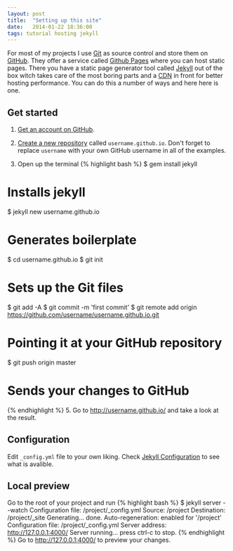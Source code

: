 ```yaml
---
layout: post
title:  "Setting up this site"
date:   2014-01-22 18:36:00
tags: tutorial hosting jekyll
---
```


For most of my projects I use [Git] as source control and store them on [GitHub].
They offer a service called [Github Pages] where you can host static pages.
There you have a static page generator tool called [Jekyll] out of the box witch takes care of the most boring parts and a [CDN] in front for better hosting performance.
You can do this a number of ways and here here is one.

## Get started

1. [Get an account on GitHub].

2. [Create a new repository] called `username.github.io`. Don't forget to replace `username` with your own GitHub username in all of the examples.

4. Open up the terminal {% highlight bash %}
$ gem install jekyll
# Installs jekyll
$ jekyll new username.github.io
# Generates boilerplate
$ cd username.github.io
$ git init
# Sets up the Git files
$ git add -A
$ git commit -m 'first commit'
$ git remote add origin https://github.com/username/username.github.io.git
# Pointing it at your GitHub repository
$ git push origin master
# Sends your changes to GitHub
{% endhighlight %}
5. Go to <http://username.github.io/> and take a look at the result.

## Configuration
Edit `_config.yml` file to your own liking.
Check [Jekyll Configuration] to see what is avalible.

## Local preview
Go to the root of your project and run
{% highlight bash %}
$ jekyll server --watch
Configuration file: /project/_config.yml
            Source: /project
       Destination: /project/_site
      Generating...
                    done.
 Auto-regeneration: enabled for '/project'
Configuration file: /project/_config.yml
    Server address: http://127.0.0.1:4000/
  Server running... press ctrl-c to stop.
{% endhighlight %}
Go to <http://127.0.0.1:4000/> to preview your changes.

[CDN]:                      http://en.wikipedia.org/wiki/Content_delivery_network
[Git]:                      http://git-scm.com
[Github]:                   https://github.com
[Get an account on GitHub]: https://github.com/join
[Create a new repository]:  https://github.com/repositories/new
[Github Pages]:             http://pages.github.com/
[Jekyll]:                   http://jekyllrb.com
[Jekyll Configuration]:     http://jekyllrb.com/docs/configuration/